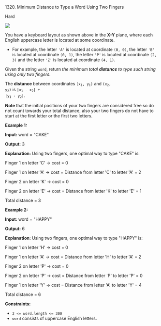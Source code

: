 1320\. Minimum Distance to Type a Word Using Two Fingers

Hard

![](https://leetcode-in-java.github.io/src/main/java/g1301_1400/s1320_minimum_distance_to_type_a_word_using_two_fingers/leetcode_keyboard.png)

You have a keyboard layout as shown above in the **X-Y** plane, where each English uppercase letter is located at some coordinate.

*   For example, the letter `'A'` is located at coordinate `(0, 0)`, the letter `'B'` is located at coordinate `(0, 1)`, the letter `'P'` is located at coordinate `(2, 3)` and the letter `'Z'` is located at coordinate `(4, 1)`.

Given the string `word`, return _the minimum total **distance** to type such string using only two fingers_.

The **distance** between coordinates <code>(x<sub>1</sub>, y<sub>1</sub>)</code> and <code>(x<sub>2</sub>, y<sub>2</sub>)</code> is <code>|x<sub>1</sub> - x<sub>2</sub>| + |y<sub>1</sub> - y<sub>2</sub>|</code>.

**Note** that the initial positions of your two fingers are considered free so do not count towards your total distance, also your two fingers do not have to start at the first letter or the first two letters.

**Example 1:**

**Input:** word = "CAKE"

**Output:** 3

**Explanation:** Using two fingers, one optimal way to type "CAKE" is: 

Finger 1 on letter 'C' -> cost = 0 

Finger 1 on letter 'A' -> cost = Distance from letter 'C' to letter 'A' = 2 

Finger 2 on letter 'K' -> cost = 0 

Finger 2 on letter 'E' -> cost = Distance from letter 'K' to letter 'E' = 1 

Total distance = 3

**Example 2:**

**Input:** word = "HAPPY"

**Output:** 6

**Explanation:** Using two fingers, one optimal way to type "HAPPY" is: 

Finger 1 on letter 'H' -> cost = 0 

Finger 1 on letter 'A' -> cost = Distance from letter 'H' to letter 'A' = 2 

Finger 2 on letter 'P' -> cost = 0 

Finger 2 on letter 'P' -> cost = Distance from letter 'P' to letter 'P' = 0 

Finger 1 on letter 'Y' -> cost = Distance from letter 'A' to letter 'Y' = 4 

Total distance = 6

**Constraints:**

*   `2 <= word.length <= 300`
*   `word` consists of uppercase English letters.